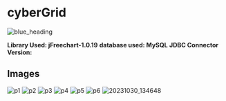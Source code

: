 # cyberGrid
![blue_heading](https://github.com/atharva20-coder/cyberGrid/assets/69634375/525b0508-60f1-48d6-8f93-40e26f5151b6)

**Library Used: jFreechart-1.0.19**
**database used: MySQL**
**JDBC Connector Version:** 

## Images

![p1](https://github.com/atharva20-coder/cyberGrid/assets/69634375/5242963f-185b-43f1-a327-4f6b36c4da5d)
![p2](https://github.com/atharva20-coder/cyberGrid/assets/69634375/27d316f2-1ab0-420a-bc78-0d9ecb335ddb)
![p3](https://github.com/atharva20-coder/cyberGrid/assets/69634375/a88585e9-82b7-4f61-8197-355455105aea)
![p4](https://github.com/atharva20-coder/cyberGrid/assets/69634375/fc4c28ee-6fbb-4663-8ec6-313a4ac842da)
![p5](https://github.com/atharva20-coder/cyberGrid/assets/69634375/dc3dce40-7ae0-4474-a2cb-bd3ff00e8c3d)
![p6](https://github.com/atharva20-coder/cyberGrid/assets/69634375/64af53af-b0c7-41e4-a6ff-bfde3a69fc2f)
![20231030_134648](https://github.com/user-attachments/assets/edf5ef0b-743f-4cfc-b059-5505c3b376e6)
